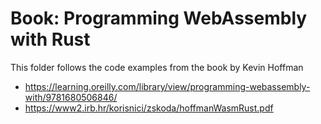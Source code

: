 # Book: Programming WebAssembly with Rust

This folder follows the code examples from the book by Kevin Hoffman
- https://learning.oreilly.com/library/view/programming-webassembly-with/9781680506846/
- https://www2.irb.hr/korisnici/zskoda/hoffmanWasmRust.pdf